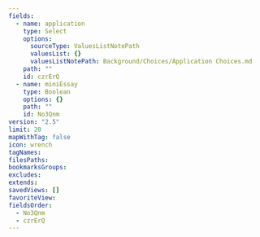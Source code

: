 ```yaml
---
fields:
  - name: application
    type: Select
    options:
      sourceType: ValuesListNotePath
      valuesList: {}
      valuesListNotePath: Background/Choices/Application Choices.md
    path: ""
    id: czrErQ
  - name: miniEssay
    type: Boolean
    options: {}
    path: ""
    id: No3Qnm
version: "2.5"
limit: 20
mapWithTag: false
icon: wrench
tagNames: 
filesPaths: 
bookmarksGroups: 
excludes: 
extends: 
savedViews: []
favoriteView: 
fieldsOrder:
  - No3Qnm
  - czrErQ
---
```


